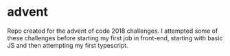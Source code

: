 # advent
Repo created for the advent of code 2018 challenges.
I attempted some of these challenges before starting my first job in front-end, 
starting with basic JS and then attempting my first typescript.